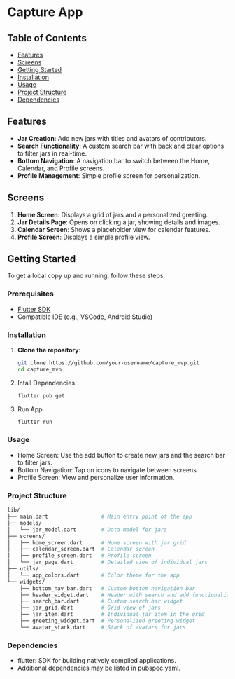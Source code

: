 # Capture App

## Table of Contents

- [Features](#features)
- [Screens](#screens)
- [Getting Started](#getting-started)
- [Installation](#installation)
- [Usage](#usage)
- [Project Structure](#project-structure)
- [Dependencies](#dependencies)

## Features

- **Jar Creation**: Add new jars with titles and avatars of contributors.
- **Search Functionality**: A custom search bar with back and clear options to filter jars in real-time.
- **Bottom Navigation**: A navigation bar to switch between the Home, Calendar, and Profile screens.
- **Profile Management**: Simple profile screen for personalization.

## Screens

1. **Home Screen**: Displays a grid of jars and a personalized greeting.
2. **Jar Details Page**: Opens on clicking a jar, showing details and images.
3. **Calendar Screen**: Shows a placeholder view for calendar features.
4. **Profile Screen**: Displays a simple profile view.

## Getting Started

To get a local copy up and running, follow these steps.

### Prerequisites

- [Flutter SDK](https://flutter.dev/docs/get-started/install)
- Compatible IDE (e.g., VSCode, Android Studio)

### Installation

1. **Clone the repository**:
   ```bash
   git clone https://github.com/your-username/capture_mvp.git
   cd capture_mvp
3. Intall Dependencies
   ```bash
   flutter pub get
5. Run App
   ```bash
   flutter run

### Usage
- Home Screen: Use the add button to create new jars and the search bar to filter jars.
- Bottom Navigation: Tap on icons to navigate between screens.
- Profile Screen: View and personalize user information.

### Project Structure

```bash
lib/
├── main.dart                 # Main entry point of the app
├── models/
│   └── jar_model.dart        # Data model for jars
├── screens/
│   ├── home_screen.dart      # Home screen with jar grid
│   ├── calendar_screen.dart  # Calendar screen
│   ├── profile_screen.dart   # Profile screen
│   └── jar_page.dart         # Detailed view of individual jars
├── utils/
│   └── app_colors.dart       # Color theme for the app
└── widgets/
    ├── bottom_nav_bar.dart   # Custom bottom navigation bar
    ├── header_widget.dart    # Header with search and add functionalities
    ├── search_bar.dart       # Custom search bar widget
    ├── jar_grid.dart         # Grid view of jars
    ├── jar_item.dart         # Individual jar item in the grid
    ├── greeting_widget.dart  # Personalized greeting widget
    └── avatar_stack.dart     # Stack of avatars for jars
```

### Dependencies
- flutter: SDK for building natively compiled applications.
- Additional dependencies may be listed in pubspec.yaml.

